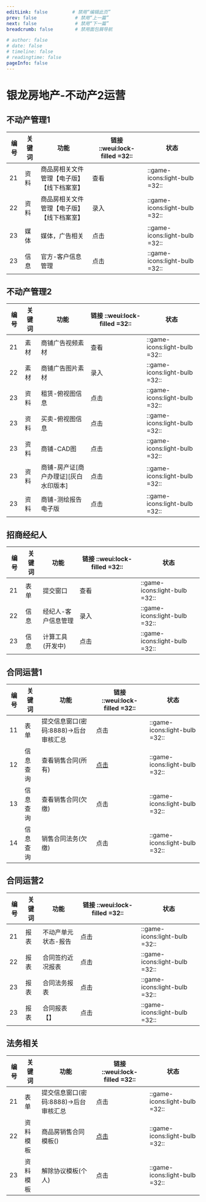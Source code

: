 ```yaml
---
editLink: false         # 禁用“编辑此页”
prev: false              # 禁用“上一篇”
next: false              # 禁用“下一篇”
breadcrumb: false        # 禁用面包屑导航

# author: false
# date: false
# timeline: false
# readingtime: false 
pageInfo: false
---
```


# 银龙房地产-不动产2运营


## 不动产管理1 

| 编号    | 关键词   | 功能    | 链接 ::weui:lock-filled =32:: | 状态 | 
|---------------- | --------------- | --------------- | ----|----|
| 21   | 资料  | 商品房相关文件管理【电子版】【线下档案室】|查看 |::game-icons:light-bulb =32:: ||
| 22   | 资料  |商品房相关文件管理【电子版】【线下档案室】 | 录入 |::game-icons:light-bulb =32:: ||
| 23   | 媒体  | 媒体，广告相关 |点击|::game-icons:light-bulb =32:: ||
| 23   | 信息  | 官方-客户信息管理 |点击|::game-icons:light-bulb =32:: ||

## 不动产管理2

| 编号    | 关键词   | 功能    | 链接  ::weui:lock-filled =32::| 状态 |
|---------------- | --------------- | --------------- | ----|----|
| 21   | 素材  | 商铺广告视频素材 |查看 |::game-icons:light-bulb =32:: ||
| 22   | 素材  | 商铺广告图片素材 | 录入 |::game-icons:light-bulb =32:: ||
| 23   | 资料  | 租赁-俯视图信息 |点击|::game-icons:light-bulb =32:: ||
| 23   | 资料  | 买卖-俯视图信息 |点击|::game-icons:light-bulb =32:: ||
| 23   | 资料  | 商铺-CAD图 |点击|::game-icons:light-bulb =32:: ||
| 23   | 资料  | 商铺-房产证[商户办理证][灰白水印版本] |点击|::game-icons:light-bulb =32:: ||
| 23   | 资料  | 商铺-测绘报告电子版 |点击|::game-icons:light-bulb =32:: ||

## 招商经纪人

| 编号    | 关键词   | 功能    | 链接  ::weui:lock-filled =32::| 状态 |
|---------------- | --------------- | --------------- | ----|----|
| 21   | 表单  | 提交窗口 |查看 |::game-icons:light-bulb =32:: ||
| 22   | 信息  | 经纪人-客户信息管理 | 录入 |::game-icons:light-bulb =32:: ||
| 23   | 信息  | 计算工具(开发中) |点击|::game-icons:light-bulb =32:: ||

## 合同运营1

| 编号    | 关键词    | 功能    | 链接  ::weui:lock-filled =32::| 状态 |
|---------------- | --------------- | --------------- | ----|----|
| 11   | 表单 | 提交信息窗口(密码:8888)->后台审核汇总  |点击|::game-icons:light-bulb =32:: |
| 12    | 信息查询    | 查看销售合同(所有)   |[点击](https://nocodb.yljt.info/dashboard/#/nc/p9j0dgqznz3fpsm/mcx6i3z4g1h2kmu/vwfwbaek32ypvyj1)|::game-icons:light-bulb =32:: |
| 13   | 信息查询   | 查看销售合同(欠缴)  |点击|::game-icons:light-bulb =32:: |
| 14   | 信息查询  | 销售合同法务(欠缴)   |点击|::game-icons:light-bulb =32:: |


## 合同运营2

| 编号    | 关键词    | 功能    | 链接  ::weui:lock-filled =32::|状态 |
|---------------- | --------------- | --------------- | ----|---|
| 21   | 报表   | 不动产单元状态-报告  |点击|::game-icons:light-bulb =32:: |
| 22   | 报表  | 合同签约近况报表 |点击|::game-icons:light-bulb =32:: |
| 23   | 报表  | 合同法务报表 |点击|::game-icons:light-bulb =32:: |
| 23   | 报表 | 合同报表【】 |点击|::game-icons:light-bulb =32:: |

## 法务相关

| 编号    | 关键词    | 功能    | 链接 ::weui:lock-filled =32::|状态 |
|---------------- | --------------- | --------------- | ----|---|
| 21   | 表单   | 提交信息窗口(密码:8888)->后台审核汇总   |点击|::game-icons:light-bulb =32:: |
| 22   | 资料模板  | 商品房销售合同模板() |[点击](https://nocodb.yljt.info/dashboard/#/nc/pssn8s7w09znsdj/mu49buplmwsrwoa)|::game-icons:light-bulb =32:: |
| 23   | 资料模板  | 解除协议模板(个人) |点击|::game-icons:light-bulb =32:: |

